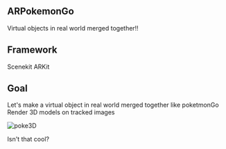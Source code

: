 ## ARPokemonGo
Virtual objects in real world merged together!!  

## Framework
Scenekit
ARKit 

## Goal 
Let's make a virtual object in real world merged together like poketmonGo
Render 3D models on tracked images 

![poke3D](https://user-images.githubusercontent.com/48039804/92721770-76bd3780-f31b-11ea-9ecb-f9aaa6fb5698.gif)

Isn't that cool? 

